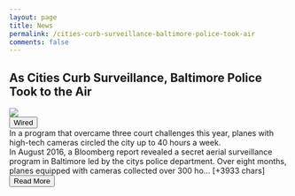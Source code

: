 ```yaml
---
layout: page
title: News
permalink: /cities-curb-surveillance-baltimore-police-took-air
comments: false
---
```


<div class="row">
<div class="col-12">
<h2>As Cities Curb Surveillance, Baltimore Police Took to the Air</h2>
</div>
</div>
<div class="row">
<div class="col-12">
<img src="https://media.wired.com/photos/5fbda5cca0c817edec9eea82/191:100/w_1280,c_limit/Business-Baltimore-Drone-Surveillance-1250095771.jpg">
</div>
</div>
<div class="row">
<div class="col-12 mt-2">
<button type="button" class="btn btn-outline-info">Wired</button>
</div>
</div>
<div class="row">
<div class="col-12">
<div>In a program that overcame three court challenges this year, planes with high-tech cameras circled the city up to 40 hours a week.</div>
</div>
</div>
<div class="row">
<div class="col-12">
<div>In August 2016, a Bloomberg report revealed a secret aerial surveillance program in Baltimore led by the citys police department. Over eight months, planes equipped with cameras collected over 300 ho… [+3933 chars]</div>
</div>
</div>
<div class="row">
<div class="col-12 text-center">
<a href="https://www.wired.com/story/cities-curb-surveillance-baltimore-police-took-air/">
<button type="button" class="btn btn-info">Read More</button>
</a>
</div>
</div>
